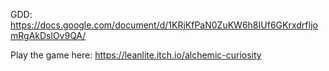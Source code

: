 GDD: https://docs.google.com/document/d/1KRjKfPaN0ZuKW6h8IUf6GKrxdrfIjomRgAkDslOv9QA/

Play the game here: https://leanlite.itch.io/alchemic-curiosity
